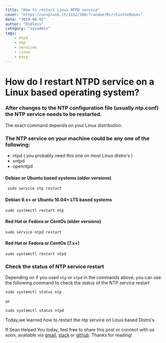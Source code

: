 ```yaml
---
title: "How to restart Linux NTPD service"
cover: "https://unsplash.it/1152/300/?random?BirchintheRoses"
date: "2019-08-02"
author: "Endless"
category: "sysadmin"
tags:
    - ntpd
    - ntp
    - services
    - linux
    - easy
---
```


# How do I restart NTPD service on a Linux based operating system?

### After changes to the NTP configuration file (usually ntp.conf) the NTP service needs to be restarted.
The exact command depends on your Linux distribution.


### The NTP service on your machine could be any one of the following:

- ntpd ( you probably need this one on most Linux distro's )
- xntpd
- openntpd

#### Debian or Ubuntu based systems (older versions)

```
 sudo service ntp restart
```

#### Debian 9.x+ or Ubuntu 16.04+ LTS based systems
```
sudo systemctl restart ntp
```

#### Red Hat or Fedora or CentOs (older versions)
```
sudo service ntpd restart
```

#### Red Hat or Fedora or CentOs (7.x+)
```
sudo systemctl restart ntpd
```

### Check the status of NTP service restart

Depending on if you used ``ntp`` or ``ntpd`` in the commands above, you can use the following command to check the status of the NTP service restart
```
sudo systemctl status ntp
```
or
```
sudo systemctl status ntpd
```

Today,we learned how to restart the ntp service on Linux based Distro's

If Sean Helped You today, feel free to share this post or connect with us soon, available via [gmail](mailto:seanwillhelpyou@gmail.com), [slack](https://app.slack.com/client/TLMMVFQ1X/CLVTNC1MM) or [github](https://github.com/RH-sdavey/sean-will-help-you).
Thanks for reading!
